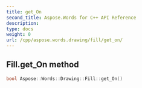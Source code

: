 ```yaml
---
title: get_On
second_title: Aspose.Words for C++ API Reference
description: 
type: docs
weight: 0
url: /cpp/aspose.words.drawing/fill/get_on/
---
```

## Fill.get_On method




```cpp
bool Aspose::Words::Drawing::Fill::get_On()
```

